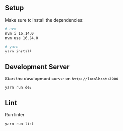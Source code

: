 ## Setup

Make sure to install the dependencies:

```bash
# nvm
nvm i 16.14.0
nvm use 16.14.0

# yarn
yarn install
```

## Development Server

Start the development server on `http://localhost:3000`

```bash
yarn run dev
```

## Lint

Run linter

```bash
yarn run lint
```
